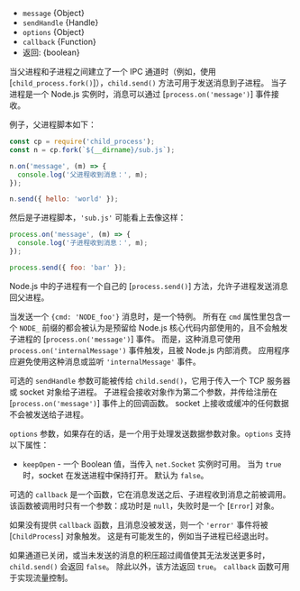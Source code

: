 <!-- YAML
added: v0.5.9
changes:
  - version: v5.8.0
    pr-url: https://github.com/nodejs/node/pull/5283
    description: The `options` parameter, and the `keepOpen` option
                 in particular, is supported now.
  - version: v5.0.0
    pr-url: https://github.com/nodejs/node/pull/3516
    description: This method returns a boolean for flow control now.
  - version: v4.0.0
    pr-url: https://github.com/nodejs/node/pull/2620
    description: The `callback` parameter is supported now.
-->

* `message` {Object}
* `sendHandle` {Handle}
* `options` {Object}
* `callback` {Function}
* 返回: {boolean}

当父进程和子进程之间建立了一个 IPC 通道时（例如，使用 [`child_process.fork()`]），`child.send()` 方法可用于发送消息到子进程。
当子进程是一个 Node.js 实例时，消息可以通过 [`process.on('message')`] 事件接收。

例子，父进程脚本如下：

```js
const cp = require('child_process');
const n = cp.fork(`${__dirname}/sub.js`);

n.on('message', (m) => {
  console.log('父进程收到消息：', m);
});

n.send({ hello: 'world' });
```

然后是子进程脚本，`'sub.js'` 可能看上去像这样：

```js
process.on('message', (m) => {
  console.log('子进程收到消息：', m);
});

process.send({ foo: 'bar' });
```

Node.js 中的子进程有一个自己的 [`process.send()`] 方法，允许子进程发送消息回父进程。

当发送一个 `{cmd: 'NODE_foo'}` 消息时，是一个特例。
所有在 `cmd` 属性里包含一个 `NODE_` 前缀的都会被认为是预留给 Node.js 核心代码内部使用的，且不会触发子进程的 [`process.on('message')`] 事件。
而是，这种消息可使用 `process.on('internalMessage')` 事件触发，且被 Node.js 内部消费。
应用程序应避免使用这种消息或监听 `'internalMessage'` 事件。

可选的 `sendHandle` 参数可能被传给 `child.send()`，它用于传入一个 TCP 服务器或 socket 对象给子进程。
子进程会接收对象作为第二个参数，并传给注册在 [`process.on('message')`] 事件上的回调函数。
socket 上接收或缓冲的任何数据不会被发送给子进程。

`options` 参数，如果存在的话，是一个用于处理发送数据参数对象。`options` 支持以下属性：

  * `keepOpen` - 一个 Boolean 值，当传入 `net.Socket` 实例时可用。
    当为 `true` 时，socket 在发送进程中保持打开。
    默认为 `false`。

可选的 `callback` 是一个函数，它在消息发送之后、子进程收到消息之前被调用。
该函数被调用时只有一个参数：成功时是 `null`，失败时是一个 [`Error`] 对象。

如果没有提供 `callback` 函数，且消息没被发送，则一个 `'error'` 事件将被 [`ChildProcess`] 对象触发。
这是有可能发生的，例如当子进程已经退出时。

如果通道已关闭，或当未发送的消息的积压超过阈值使其无法发送更多时，`child.send()` 会返回 `false`。
除此以外，该方法返回 `true`。
`callback` 函数可用于实现流量控制。

